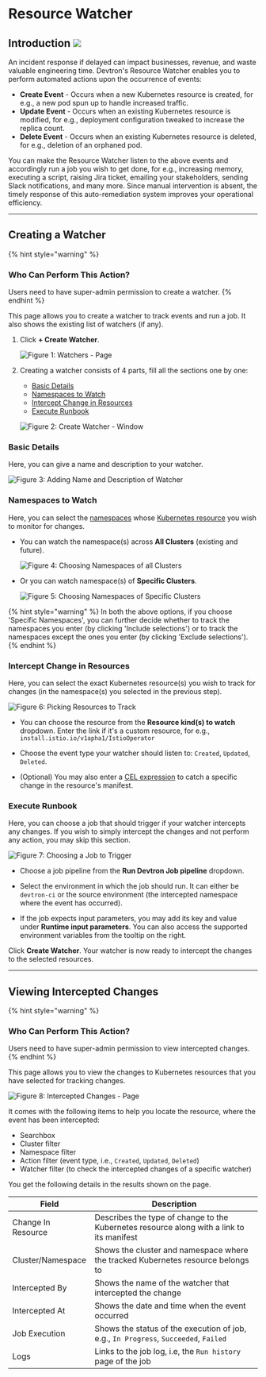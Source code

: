 # Resource Watcher

## Introduction [![](https://devtron-public-asset.s3.us-east-2.amazonaws.com/images/elements/EnterpriseTag.svg)](https://devtron.ai/pricing)

An incident response if delayed can impact businesses, revenue, and waste valuable engineering time. Devtron's Resource Watcher enables you to perform automated actions upon the occurrence of events:

* **Create Event** - Occurs when a new Kubernetes resource is created, for e.g., a new pod spun up to handle increased traffic.
* **Update Event** - Occurs when an existing Kubernetes resource is modified, for e.g., deployment configuration tweaked to increase the replica count.
* **Delete Event** - Occurs when an existing Kubernetes resource is deleted, for e.g., deletion of an orphaned pod. 

You can make the Resource Watcher listen to the above events and accordingly run a job you wish to get done, for e.g., increasing memory, executing a script, raising Jira ticket, emailing your stakeholders, sending Slack notifications, and many more. Since manual intervention is absent, the timely response of this auto-remediation system improves your operational efficiency.

---

## Creating a Watcher

{% hint style="warning" %}
### Who Can Perform This Action?
Users need to have super-admin permission to create a watcher.
{% endhint %}

This page allows you to create a watcher to track events and run a job. It also shows the existing list of watchers (if any).

1. Click **+ Create Watcher**. 

    ![Figure 1: Watchers - Page](https://devtron-public-asset.s3.us-east-2.amazonaws.com/images/resource-watcher/watchers-page.jpg)

2. Creating a watcher consists of 4 parts, fill all the sections one by one:
    * [Basic Details](#basic-details)
    * [Namespaces to Watch](#namespaces-to-watch)
    * [Intercept Change in Resources](#intercept-change-in-resources)
    * [Execute Runbook](#execute-runbook)

    ![Figure 2: Create Watcher - Window](https://devtron-public-asset.s3.us-east-2.amazonaws.com/images/resource-watcher/create-watcher-window.jpg)

### Basic Details

Here, you can give a name and description to your watcher.

![Figure 3: Adding Name and Description of Watcher](https://devtron-public-asset.s3.us-east-2.amazonaws.com/images/resource-watcher/basic-details.gif)

### Namespaces to Watch

Here, you can select the [namespaces](../reference/glossary.md#namespace) whose [Kubernetes resource](../reference/glossary.md#objects) you wish to monitor for changes. 

* You can watch the namespace(s) across **All Clusters** (existing and future). 

    ![Figure 4: Choosing Namespaces of all Clusters](https://devtron-public-asset.s3.us-east-2.amazonaws.com/images/resource-watcher/all-cluster.gif)

* Or you can watch namespace(s) of **Specific Clusters**.

    ![Figure 5: Choosing Namespaces of Specific Clusters](https://devtron-public-asset.s3.us-east-2.amazonaws.com/images/resource-watcher/specific-cluster.gif)

{% hint style="warning" %}
In both the above options, if you choose 'Specific Namespaces', you can further decide whether to track the namespaces you enter (by clicking 'Include selections') or to track the namespaces except the ones you enter (by clicking 'Exclude selections').
{% endhint %}


### Intercept Change in Resources

Here, you can select the exact Kubernetes resource(s) you wish to track for changes (in the namespace(s) you selected in the previous step).

![Figure 6: Picking Resources to Track](https://devtron-public-asset.s3.us-east-2.amazonaws.com/images/resource-watcher/intercept-changes.gif)

* You can choose the resource from the **Resource kind(s) to watch** dropdown. Enter the link if it's a custom resource, for e.g., `install.istio.io/v1apha1/IstioOperator`

* Choose the event type your watcher should listen to: `Created`, `Updated`, `Deleted`.

* (Optional) You may also enter a [CEL expression](https://github.com/google/cel-spec/blob/master/doc/langdef.md) to catch a specific change in the resource's manifest.

### Execute Runbook

Here, you can choose a job that should trigger if your watcher intercepts any changes. If you wish to simply intercept the changes and not perform any action, you may skip this section.

![Figure 7: Choosing a Job to Trigger](https://devtron-public-asset.s3.us-east-2.amazonaws.com/images/resource-watcher/execute-runbook.gif)

* Choose a job pipeline from the **Run Devtron Job pipeline** dropdown.

* Select the environment in which the job should run. It can either be `devtron-ci` or the source environment (the intercepted namespace where the event has occurred).

* If the job expects input parameters, you may add its key and value under **Runtime input parameters**. You can also access the supported environment variables from the tooltip on the right.

Click **Create Watcher**. Your watcher is now ready to intercept the changes to the selected resources. 

---

## Viewing Intercepted Changes

{% hint style="warning" %}
### Who Can Perform This Action?
Users need to have super-admin permission to view intercepted changes.
{% endhint %}

This page allows you to view the changes to Kubernetes resources that you have selected for tracking changes. 

![Figure 8: Intercepted Changes - Page](https://devtron-public-asset.s3.us-east-2.amazonaws.com/images/resource-watcher/intercepted-changes-page.jpg)

It comes with the following items to help you locate the resource, where the event has been intercepted:

* Searchbox 
* Cluster filter 
* Namespace filter
* Action filter (event type, i.e., `Created`, `Updated`, `Deleted`)
* Watcher filter (to check the intercepted changes of a specific watcher)

You get the following details in the results shown on the page.

|Field  | Description |
|-------|-------------|
|Change In Resource|Describes the type of change to the Kubernetes resource along with a link to its manifest|
|Cluster/Namespace |Shows the cluster and namespace where the tracked Kubernetes resource belongs to|
|Intercepted By    |Shows the name of the watcher that intercepted the change|
|Intercepted At    |Shows the date and time when the event occurred |
|Job Execution     |Shows the status of the execution of job, e.g., `In Progress`, `Succeeded`, `Failed`|
|Logs              |Links to the job log, i.e, the `Run history` page of the job|

